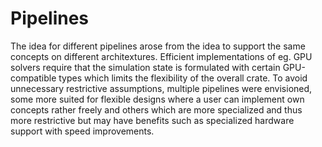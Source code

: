 # Pipelines
The idea for different pipelines arose from the idea to support the same concepts on different architextures.
Efficient implementations of eg. GPU solvers require that the simulation state is formulated with certain
GPU-compatible types which limits the flexibility of the overall crate.
To avoid unnecessary restrictive assumptions, multiple pipelines were envisioned, some more suited for flexible designs
where a user can implement own concepts rather freely and others which are more specialized and thus more restrictive
but may have benefits such as specialized hardware support with speed improvements.